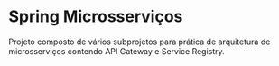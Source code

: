 # Spring Microsserviços

Projeto composto de vários subprojetos para prática de arquitetura de microsserviços contendo API Gateway e Service Registry.
